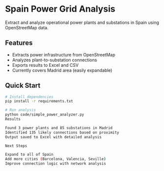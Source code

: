 ﻿# Spain Power Grid Analysis

Extract and analyze operational power plants and substations in Spain using OpenStreetMap data.

## Features
- Extracts power infrastructure from OpenStreetMap
- Analyzes plant-to-substation connections
- Exports results to Excel and CSV
- Currently covers Madrid area (easily expandable)

## Quick Start
```bash
# Install dependencies
pip install -r requirements.txt

# Run analysis
python code/simple_power_analyzer.py
Results

Found 3 power plants and 85 substations in Madrid
Identified 135 likely connections based on proximity
Output saved to Excel with detailed analysis

Next Steps

Expand to all of Spain
Add more cities (Barcelona, Valencia, Seville)
Improve connection logic with network analysis
